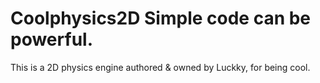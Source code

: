 Coolphysics2D
	Simple code can be powerful.
=============
This is a 2D physics engine authored & owned by Luckky, for being cool.
